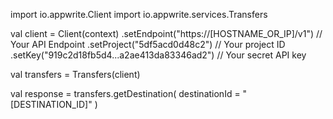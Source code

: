 import io.appwrite.Client
import io.appwrite.services.Transfers

val client = Client(context)
    .setEndpoint("https://[HOSTNAME_OR_IP]/v1") // Your API Endpoint
    .setProject("5df5acd0d48c2") // Your project ID
    .setKey("919c2d18fb5d4...a2ae413da83346ad2") // Your secret API key

val transfers = Transfers(client)

val response = transfers.getDestination(
    destinationId = "[DESTINATION_ID]"
)
